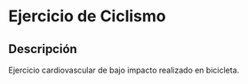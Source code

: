 # Ejercicio de Ciclismo

## Descripción
Ejercicio cardiovascular de bajo impacto realizado en bicicleta.
